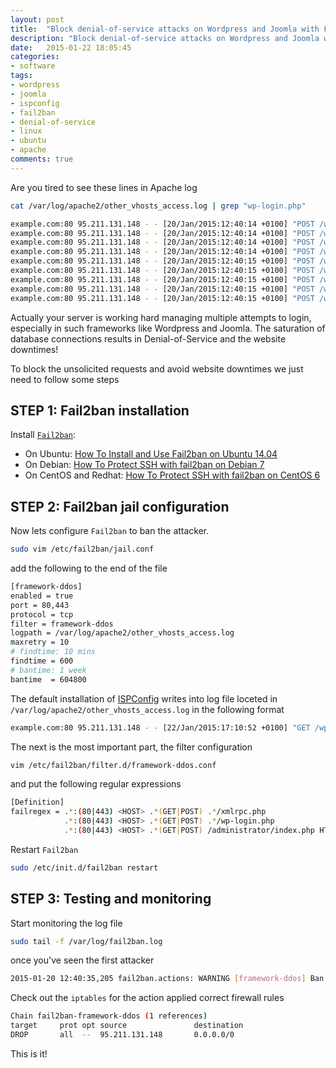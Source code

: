 ```yaml
---
layout: post
title:  "Block denial-of-service attacks on Wordpress and Joomla with Fail2Ban in ISPConfig"
description: "Block denial-of-service attacks on Wordpress and Joomla with Fail2Ban in ISPConfig"
date:   2015-01-22 18:05:45
categories:
- software
tags:
- wordpress
- joomla
- ispconfig
- fail2ban
- denial-of-service
- linux
- ubuntu
- apache
comments: true
---
```


Are you tired to see these lines in Apache log

```bash
cat /var/log/apache2/other_vhosts_access.log | grep "wp-login.php"

example.com:80 95.211.131.148 - - [20/Jan/2015:12:40:14 +0100] "POST /wp-login.php HTTP/1.0" 200 211 "-" "-"
example.com:80 95.211.131.148 - - [20/Jan/2015:12:40:14 +0100] "POST /wp-login.php HTTP/1.0" 200 211 "-" "-"
example.com:80 95.211.131.148 - - [20/Jan/2015:12:40:14 +0100] "POST /wp-login.php HTTP/1.0" 200 211 "-" "-"
example.com:80 95.211.131.148 - - [20/Jan/2015:12:40:14 +0100] "POST /wp-login.php HTTP/1.0" 200 211 "-" "-"
example.com:80 95.211.131.148 - - [20/Jan/2015:12:40:15 +0100] "POST /wp-login.php HTTP/1.0" 200 211 "-" "-"
example.com:80 95.211.131.148 - - [20/Jan/2015:12:40:15 +0100] "POST /wp-login.php HTTP/1.0" 200 211 "-" "-"
example.com:80 95.211.131.148 - - [20/Jan/2015:12:40:15 +0100] "POST /wp-login.php HTTP/1.0" 200 211 "-" "-"
example.com:80 95.211.131.148 - - [20/Jan/2015:12:40:15 +0100] "POST /wp-login.php HTTP/1.0" 200 211 "-" "-"
example.com:80 95.211.131.148 - - [20/Jan/2015:12:40:15 +0100] "POST /wp-login.php HTTP/1.0" 200 211 "-" "-"
```

Actually your server is working hard managing multiple attempts to login, especially in such frameworks like 
Wordpress and Joomla. The saturation of database connections results in Denial-of-Service and the website downtimes!

To block the unsolicited requests and avoid website downtimes we just need to follow some steps   

## STEP 1: Fail2ban installation

Install [`Fail2ban`](http://www.fail2ban.org):

 - On Ubuntu: [How To Install and Use Fail2ban on Ubuntu 14.04](https://www.digitalocean.com/community/tutorials/how-to-install-and-use-fail2ban-on-ubuntu-14-04)
 - On Debian: [How To Protect SSH with fail2ban on Debian 7](https://www.digitalocean.com/community/tutorials/how-to-protect-ssh-with-fail2ban-on-debian-7)
 - On CentOS and Redhat: [How To Protect SSH with fail2ban on CentOS 6](https://www.digitalocean.com/community/tutorials/how-to-protect-ssh-with-fail2ban-on-centos-6)

## STEP 2: Fail2ban jail configuration

Now lets configure `Fail2ban` to ban the attacker.

```bash
sudo vim /etc/fail2ban/jail.conf
```

add the following to the end of the file

```bash
[framework-ddos]
enabled = true
port = 80,443
protocol = tcp
filter = framework-ddos
logpath = /var/log/apache2/other_vhosts_access.log
maxretry = 10
# findtime: 10 mins
findtime = 600
# bantime: 1 week
bantime  = 604800
```

The default installation of [ISPConfig](http://www.ispconfig.org) writes into log file loceted in `/var/log/apache2/other_vhosts_access.log` in the following format

```bash
example.com:80 95.211.131.148 - - [22/Jan/2015:17:10:52 +0100] "GET /wp-login.php HTTP/1.1" 200 22457 "-" "Mozilla/5.0 (compatible; Googlebot/2.1; +http://www.google.com/bot.html)"
```

The next is the most important part, the filter configuration

```bash
vim /etc/fail2ban/filter.d/framework-ddos.conf 
```

and put the following regular expressions

```bash
[Definition]
failregex = .*:(80|443) <HOST> .*(GET|POST) .*/xmlrpc.php
            .*:(80|443) <HOST> .*(GET|POST) .*/wp-login.php
            .*:(80|443) <HOST> .*(GET|POST) /administrator/index.php HTTP
```

Restart `Fail2ban` 

```bash
sudo /etc/init.d/fail2ban restart
```

## STEP 3: Testing and monitoring

Start monitoring the log file 

```bash
sudo tail -f /var/log/fail2ban.log 
```

once you've seen the first attacker

```bash
2015-01-20 12:40:35,205 fail2ban.actions: WARNING [framework-ddos] Ban 95.211.131.148
```

Check out the `iptables` for the action applied correct firewall rules

```bash
Chain fail2ban-framework-ddos (1 references)
target     prot opt source               destination         
DROP       all  --  95.211.131.148       0.0.0.0/0           
```

This is it!

